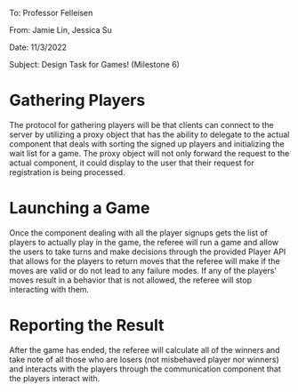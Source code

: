 To: Professor Felleisen

From: Jamie Lin, Jessica Su

Date: 11/3/2022

Subject: Design Task for Games! (Milestone 6)

# Gathering Players
The protocol for gathering players will be that clients can connect to the server by utilizing 
a proxy object that has the ability to delegate to the actual component that deals with sorting
the signed up players and initializing the wait list for a game. The proxy object will not only
forward the request to the actual component, it could display to the user that their request for
registration is being processed. 

# Launching a Game
Once the component dealing with all the player signups gets the list of players to actually play
in the game, the referee will run a game and allow the users to take turns and make decisions
through the provided Player API that allows for the players to return moves that the referee
will make if the moves are valid or do not lead to any failure modes. If any of the players' moves
result in a behavior that is not allowed, the referee will stop interacting with them. 

# Reporting the Result
After the game has ended, the referee will calculate all of the winners and take note of all 
those who are losers (not misbehaved player nor winners) and interacts with the players through
the communication component that the players interact with. 
